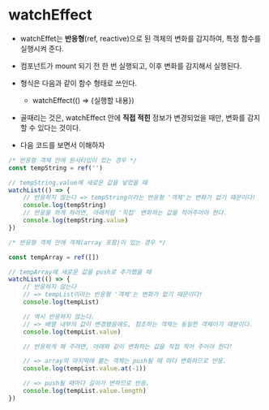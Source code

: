 # watchEffect

- watchEffet는 **반응형**(ref, reactive)으로 된 객체의 변화를 감지하여, 특정 함수를 실행시켜 준다.

- 컴포넌트가 mount 되기 전 한 번 실행되고, 이후 변화를 감지해서 실행된다.

- 형식은 다음과 같이 함수 형태로 쓰인다.
  
  - watchEffect(() => {실행할 내용})

- 골때리는 것은, watchEffect 안에 **직접 적힌** 정보가 변경되었을 때만, 변화를 감지할 수 있다는 것이다.

- 다음 코드를 보면서 이해하자

```js
/* 반응형 객체 안에 원시타입이 있는 경우 */
const tempString = ref('')

// tempString.value에 새로운 값을 넣었을 때
watchList(() => {
    // 반응하지 않는다 => tempString이라는 반응형 '객체'는 변화가 없기 때문이다!
    console.log(tempString)
    // 반응을 하게 하려면, 아래처럼 '직접' 변화하는 값을 적어주어야 한다.
    console.log(tempString.value)
})
```

```js
/* 반응형 객체 안에 객체(array 포함)이 있는 경우 */

const tempArray = ref([])

// tempArray에 새로운 값을 push로 추가했을 때
watchList(() => {
    // 반응하지 않는다 
    // => tempList이라는 반응형 '객체'는 변화가 없기 때문이다!
    console.log(tempList) 

    // 역시 반응하지 않는다. 
    // => 배열 내부의 값이 변경됐음에도, 참조하는 객체는 동일한 객체이기 때분이다.
    console.log(tempList.value)

    // 반응하게 해 주려면, 아래와 같이 변화하는 값을 직접 적어 주어야 한다!

    // => array의 마지막에 붙는 객체는 push될 때 마다 변화하므로 반응.
    console.log(tempList.value.at(-1)) 

    // => push될 때마다 길이가 변하므로 반응.
    console.log(tempList.value.length)
})
```
